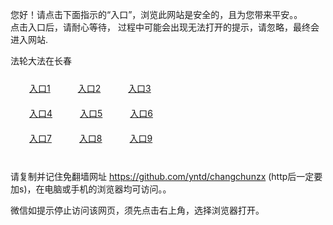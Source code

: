 您好！请点击下面指示的“入口”，浏览此网站是安全的，且为您带来平安。。 <br/>
点击入口后，请耐心等待， 过程中可能会出现无法打开的提示，请忽略，最终会进入网站. </br>

法轮大法在长春<br/>
<div style="padding:10px"><a style="margin:20px" target="_blank" href="https://d9qnvuo5iojq2.cloudfront.net/2Qpsp?fteuxv" id="ccLink1" rel="nofollow">入口1</a> <a target="_blank" style="margin:20px" href="https://d240ybq0jpz76i.cloudfront.net/2Qpsp?ydghpal" id="ccLink2" rel="nofollow">入口2</a> <a style="margin:20px" target="_blank" href="https://d20w1ytflun4fi.cloudfront.net/2Qpsp?ydxcut" id="ccLink3" rel="nofollow">入口3</a></div>

<div style="padding:10px" ><a style="margin:20px" target="_blank" href="https://d9qnvuo5iojq2.cloudfront.net/2Qpsp?fteuxv" id="ccLink4" rel="nofollow">入口4</a> <a style="margin:20px" href="https://d240ybq0jpz76i.cloudfront.net/2Qpsp?ydghpal" target="_blank" id="ccLink5" rel="nofollow">入口5</a> <a style="margin:20px" href="https://d20w1ytflun4fi.cloudfront.net/2Qpsp?ydxcut" target="_blank" id="ccLink6" rel="nofollow">入口6</a></div>

<div style="padding:10px"><a style="margin:20px" target="_blank" href="https://d9qnvuo5iojq2.cloudfront.net/2Qpsp?fteuxv" id="ccLink7" rel="nofollow">入口7</a> <a style="margin:20px" href="https://d240ybq0jpz76i.cloudfront.net/2Qpsp?ydghpal" target="_blank" id="ccLink8" rel="nofollow">入口8</a> <a style="margin:20px" target="_blank" href="https://d20w1ytflun4fi.cloudfront.net/2Qpsp?ydxcut" id="ccLink9" rel="nofollow">入口9</a></div>

<br/>



请复制并记住免翻墙网址 https://github.com/yntd/changchunzx (http后一定要加s)，在电脑或手机的浏览器均可访问。。<br/>

微信如提示停止访问该网页，须先点击右上角，选择浏览器打开。
